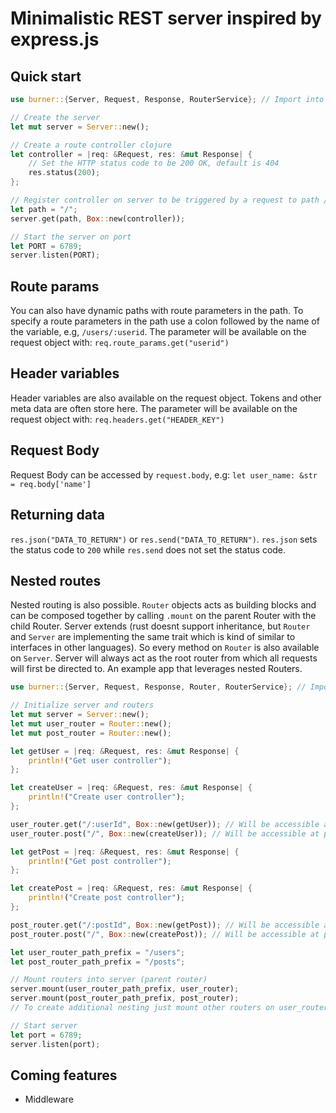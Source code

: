 # Minimalistic REST server inspired by express.js

## Quick start
```rust
use burner::{Server, Request, Response, RouterService}; // Import into scope

// Create the server
let mut server = Server::new();

// Create a route controller clojure
let controller = |req: &Request, res: &mut Response| { 
	// Set the HTTP status code to be 200 OK, default is 404
	res.status(200);
};

// Register controller on server to be triggered by a request to path / and method: GET
let path = "/";
server.get(path, Box::new(controller));

// Start the server on port
let PORT = 6789;
server.listen(PORT);
```
## Route params
You can also have dynamic paths with route parameters in the path.
To specify a route parameters in the path use a colon followed by the name of the variable, e.g, ```/users/:userid```.
The parameter will be available on the request object with: ```req.route_params.get("userid")```
	

## Header variables
Header variables are also available on the request object. Tokens and other meta data are often store here. 
The parameter will be available on the request object with: ```req.headers.get("HEADER_KEY")```


## Request Body
Request Body can be accessed by ```request.body```, e.g: ```let user_name: &str = req.body['name']``` 


## Returning data
```res.json("DATA_TO_RETURN")```
or
```res.send("DATA_TO_RETURN")```.
```res.json``` sets the status code to ```200``` while ```res.send``` does not set the status code. 

## Nested routes
Nested routing is also possible. ```Router``` objects acts as building blocks and can be composed together by calling ```.mount``` on the parent Router with the child Router. Server extends (rust doesnt support inheritance, but ```Router``` and ```Server``` are implementing the same trait which is kind of similar to interfaces in other languages). So every method on ```Router``` is also available on ```Server```. Server will always act as the root router from which all requests will first be directed to.
An example app that leverages nested Routers.
```rust
use burner::{Server, Request, Response, Router, RouterService}; // Import into scope

// Initialize server and routers
let mut server = Server::new();
let mut user_router = Router::new();
let mut post_router = Router::new();

let getUser = |req: &Request, res: &mut Response| {
    println!("Get user controller");
};

let createUser = |req: &Request, res: &mut Response| {
    println!("Create user controller");
};

user_router.get("/:userId", Box::new(getUser)); // Will be accessible at path: /users/:userId
user_router.post("/", Box::new(createUser)); // Will be accessible at path: /users

let getPost = |req: &Request, res: &mut Response| {
    println!("Get post controller");
};

let createPost = |req: &Request, res: &mut Response| {
    println!("Create post controller");
};

post_router.get("/:postId", Box::new(getPost)); // Will be accessible at path: /posts/:postId
post_router.post("/", Box::new(createPost)); // Will be accessible at path: /posts

let user_router_path_prefix = "/users";
let post_router_path_prefix = "/posts";

// Mount routers into server (parent router)
server.mount(user_router_path_prefix, user_router); 
server.mount(post_router_path_prefix, post_router);
// To create additional nesting just mount other routers on user_router or post_router or some other router

// Start server
let port = 6789;
server.listen(port);
```



## Coming features
 - Middleware
